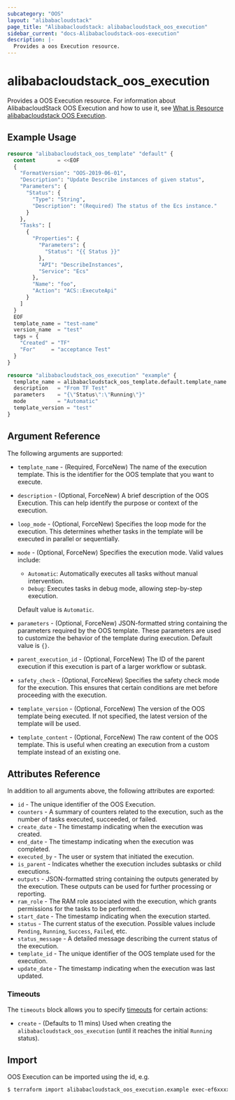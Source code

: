 ```yaml
---
subcategory: "OOS"
layout: "alibabacloudstack"
page_title: "Alibabacloudstack: alibabacloudstack_oos_execution"
sidebar_current: "docs-Alibabacloudstack-oos-execution"
description: |- 
  Provides a oos Execution resource.
---
```


# alibabacloudstack_oos_execution

Provides a OOS Execution resource. For information about AlibabacloudStack OOS Execution and how to use it, see [What is Resource alibabacloudstack OOS Execution](https://www.alibabacloud.com/help/doc-detail/120771.htm).

## Example Usage

```terraform
resource "alibabacloudstack_oos_template" "default" {
  content       = <<EOF
  {
    "FormatVersion": "OOS-2019-06-01",
    "Description": "Update Describe instances of given status",
    "Parameters": {
      "Status": {
        "Type": "String",
        "Description": "(Required) The status of the Ecs instance."
      }
    },
    "Tasks": [
      {
        "Properties": {
          "Parameters": {
            "Status": "{{ Status }}"
          },
          "API": "DescribeInstances",
          "Service": "Ecs"
        },
        "Name": "foo",
        "Action": "ACS::ExecuteApi"
      }
    ]
  }
  EOF
  template_name = "test-name"
  version_name  = "test"
  tags = {
    "Created" = "TF"
    "For"     = "acceptance Test"
  }
}

resource "alibabacloudstack_oos_execution" "example" {
  template_name = alibabacloudstack_oos_template.default.template_name
  description   = "From TF Test"
  parameters    = "{\"Status\":\"Running\"}"
  mode          = "Automatic"
  template_version = "test"
}
```

## Argument Reference

The following arguments are supported:

* `template_name` - (Required, ForceNew) The name of the execution template. This is the identifier for the OOS template that you want to execute.
* `description` - (Optional, ForceNew) A brief description of the OOS Execution. This can help identify the purpose or context of the execution.
* `loop_mode` - (Optional, ForceNew) Specifies the loop mode for the execution. This determines whether tasks in the template will be executed in parallel or sequentially.
* `mode` - (Optional, ForceNew) Specifies the execution mode. Valid values include:
  * `Automatic`: Automatically executes all tasks without manual intervention.
  * `Debug`: Executes tasks in debug mode, allowing step-by-step execution.
  
  Default value is `Automatic`.

* `parameters` - (Optional, ForceNew) JSON-formatted string containing the parameters required by the OOS template. These parameters are used to customize the behavior of the template during execution. Default value is `{}`.
* `parent_execution_id` - (Optional, ForceNew) The ID of the parent execution if this execution is part of a larger workflow or subtask.
* `safety_check` - (Optional, ForceNew) Specifies the safety check mode for the execution. This ensures that certain conditions are met before proceeding with the execution.
* `template_version` - (Optional, ForceNew) The version of the OOS template being executed. If not specified, the latest version of the template will be used.
* `template_content` - (Optional, ForceNew) The raw content of the OOS template. This is useful when creating an execution from a custom template instead of an existing one.

## Attributes Reference

In addition to all arguments above, the following attributes are exported:

* `id` - The unique identifier of the OOS Execution.
* `counters` - A summary of counters related to the execution, such as the number of tasks executed, succeeded, or failed.
* `create_date` - The timestamp indicating when the execution was created.
* `end_date` - The timestamp indicating when the execution was completed.
* `executed_by` - The user or system that initiated the execution.
* `is_parent` - Indicates whether the execution includes subtasks or child executions.
* `outputs` - JSON-formatted string containing the outputs generated by the execution. These outputs can be used for further processing or reporting.
* `ram_role` - The RAM role associated with the execution, which grants permissions for the tasks to be performed.
* `start_date` - The timestamp indicating when the execution started.
* `status` - The current status of the execution. Possible values include `Pending`, `Running`, `Success`, `Failed`, etc.
* `status_message` - A detailed message describing the current status of the execution.
* `template_id` - The unique identifier of the OOS template used for the execution.
* `update_date` - The timestamp indicating when the execution was last updated.

### Timeouts

The `timeouts` block allows you to specify [timeouts](https://www.terraform.io/docs/configuration-0-11/resources.html#timeouts) for certain actions:

* `create` - (Defaults to 11 mins) Used when creating the `alibabacloudstack_oos_execution` (until it reaches the initial `Running` status).

## Import

OOS Execution can be imported using the id, e.g.

```bash
$ terraform import alibabacloudstack_oos_execution.example exec-ef6xxxx
```